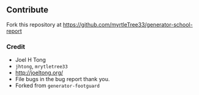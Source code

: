 ## Contribute

Fork this repository at https://github.com/myrtleTree33/generator-school-report

### Credit

- Joel H Tong 
- `jhtong`, `mrytletree33`
- http://joeltong.org/
- File bugs in the bug report thank you.
- Forked from `generator-footguard`
